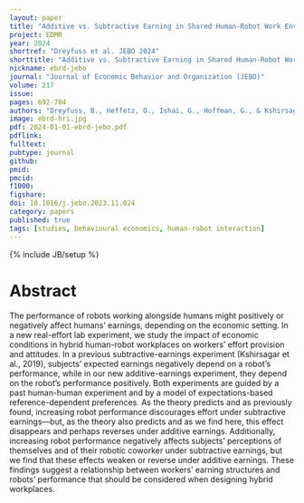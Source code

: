 ```yaml
---
layout: paper
title: "Additive vs. Subtractive Earning in Shared Human-Robot Work Environments"
project: EDMR
year: 2024
shortref: "Dreyfuss et al. JEBO 2024"
shorttitle: "Additive vs. Subtractive Earning in Shared Human-Robot Work Environments"
nickname: ebrd-jebo
journal: "Journal of Economic Behavior and Organization (JEBO)"
volume: 217
issue: 
pages: 692-704
authors: "Dreyfuss, B., Heffetz, O., Ishai, G., Hoffman, G., & Kshirsagar, A."
image: ebrd-hri.jpg
pdf: 2024-01-01-ebrd-jebo.pdf
pdflink:
fulltext:  
pubtype: journal
github:
pmid:  
pmcid:
f1000:
figshare:
doi: 10.1016/j.jebo.2023.11.024
category: papers
published: true
tags: [studies, behavioural economics, human-robot interaction]
---
```

{% include JB/setup %}

# Abstract

The performance of robots working alongside humans might positively or negatively affect humans’ earnings, depending on the economic setting. In a new real-effort lab experiment, we study the impact of economic conditions in hybrid human-robot workplaces on workers’ effort provision and attitudes. In a previous subtractive-earnings experiment (Kshirsagar et al., 2019), subjects’ expected earnings negatively depend on a robot’s performance, while in our new additive-earnings experiment, they depend on the robot’s performance positively. Both experiments are guided by a past human-human experiment and by a model of expectations-based reference-dependent preferences. As the theory predicts and as previously found, increasing robot performance discourages effort under subtractive earnings—but, as the theory also predicts and as we find here, this effect disappears and perhaps reverses under additive earnings. Additionally, increasing robot performance negatively affects subjects’ perceptions of themselves and of their robotic coworker under subtractive earnings, but we find that these effects weaken or reverse under additive earnings. These findings suggest a relationship between workers’ earning structures and robots’ performance that should be considered when designing hybrid workplaces.